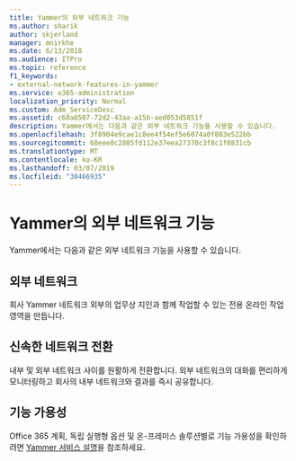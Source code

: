 ```yaml
---
title: Yammer의 외부 네트워크 기능
ms.author: sharik
author: skjerland
manager: mnirkhe
ms.date: 6/13/2018
ms.audience: ITPro
ms.topic: reference
f1_keywords:
- external-network-features-in-yammer
ms.service: o365-administration
localization_priority: Normal
ms.custom: Adm_ServiceDesc
ms.assetid: c60a8507-72d2-43aa-a15b-aed053d5851f
description: Yammer에서는 다음과 같은 외부 네트워크 기능을 사용할 수 있습니다.
ms.openlocfilehash: 3f8904e9cae1c8ee4f54ef5e6074a0f803e522bb
ms.sourcegitcommit: 68eee0c2885fd112e37eea27370c3f8c1f0831cb
ms.translationtype: MT
ms.contentlocale: ko-KR
ms.lasthandoff: 03/07/2019
ms.locfileid: "30466935"
---
```

# <a name="external-network-features-in-yammer"></a>Yammer의 외부 네트워크 기능

Yammer에서는 다음과 같은 외부 네트워크 기능을 사용할 수 있습니다.
  
## <a name="external-networks"></a>외부 네트워크
<a name="bkmk_ExternalNetworks"> </a>

회사 Yammer 네트워크 외부의 업무상 지인과 함께 작업할 수 있는 전용 온라인 작업 영역을 만듭니다.
  
## <a name="fast-network-switching"></a>신속한 네트워크 전환
<a name="bkmk_FastNetworkSwitching"> </a>

내부 및 외부 네트워크 사이를 원활하게 전환합니다. 외부 네트워크의 대화를 편리하게 모니터링하고 회사의 내부 네트워크와 결과를 즉시 공유합니다.
  
## <a name="feature-availability"></a>기능 가용성
<a name="bkmk_FastNetworkSwitching"> </a>

Office 365 계획, 독립 실행형 옵션 및 온-프레미스 솔루션별로 기능 가용성을 확인하려면 [Yammer 서비스 설명](yammer-service-description.md)을 참조하세요.